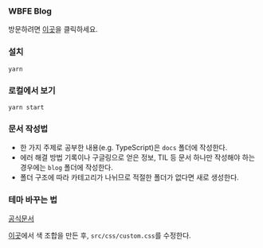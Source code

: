 ### WBFE Blog

방문하려면 [이곳]()을 클릭하세요.

### 설치

```
yarn
```

### 로컬에서 보기

```
yarn start
```

### 문서 작성법

- 한 가지 주제로 공부한 내용(e.g. TypeScript)은 `docs` 폴더에 작성한다.
- 에러 해결 방법 기록이나 구글링으로 얻은 정보, TIL 등 문서 하나만 작성해야 하는 경우에는 `blog` 폴더에 작성한다.
- 폴더 구조에 따라 카테고리가 나뉘므로 적절한 폴더가 없다면 새로 생성한다.

### 테마 바꾸는 법

[공식문서](https://docusaurus.io/)

[이곳](https://docusaurus.io/docs/styling-layout)에서 색 조합을 만든 후, `src/css/custom.css`를 수정한다.
